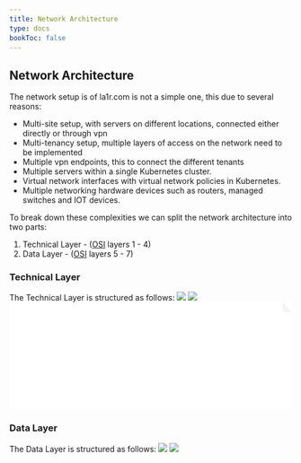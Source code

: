 ```yaml
---
title: Network Architecture
type: docs
bookToc: false
---
```

## Network Architecture
The network setup is of la1r.com is not a simple one, this due to several reasons:

* Multi-site setup, with servers on different locations, connected either directly or through vpn
* Multi-tenancy setup, multiple layers of access on the network need to be implemented
* Multiple vpn endpoints, this to connect the different tenants
* Multiple servers within a single Kubernetes cluster.
* Virtual network interfaces with virtual network policies in Kubernetes.
* Multiple networking hardware devices such as routers, managed switches and IOT devices.

To break down these complexities we can split the network architecture into two parts:

1. Technical Layer - ([OSI](https://en.wikipedia.org/wiki/OSI_model#:~:text=The%20Open%20Systems%20Interconnection%20model,underlying%20internal%20structure%20and%20technology) layers 1 - 4)
2. Data Layer - ([OSI](https://en.wikipedia.org/wiki/OSI_model#:~:text=The%20Open%20Systems%20Interconnection%20model,underlying%20internal%20structure%20and%20technology) layers 5 - 7)

### Technical Layer
The Technical Layer is structured as follows:
![](../../../../../resources/images/la1r-diagrams-Capability%20Arch%20-%20Event%20Application%20Arch.png)
![](/resources/images/la1r-diagrams-Capability%20Arch%20-%20Event%20Application%20Arch.png)
![](/images/la1r-diagrams-Capability%20Arch%20-%20Event%20Application%20Arch.png)

### Data Layer
The Data Layer is structured as follows:
![](/la1r-diagrams-Network%20Arch%20-%20Data%20Layer.png)
![](la1r-diagrams-Network%20Arch%20-%20Data%20Layer.png)
